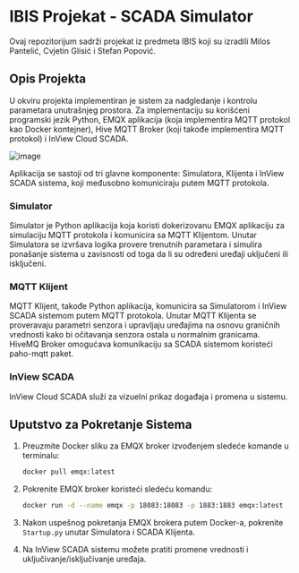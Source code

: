 # IBIS Projekat - SCADA Simulator

Ovaj repozitorijum sadrži projekat iz predmeta IBIS koji su izradili Milos Pantelić, Cvjetin Glisić i Stefan Popović.

## Opis Projekta

U okviru projekta implementiran je sistem za nadgledanje i kontrolu parametara unutrašnjeg prostora. Za implementaciju su korišćeni programski jezik Python, EMQX aplikacija (koja implementira MQTT protokol kao Docker kontejner), Hive MQTT Broker (koji takođe implementira MQTT protokol) i InView Cloud SCADA.

![image](https://github.com/user-attachments/assets/85ff042e-24f6-4f70-83e0-1561c9d779ff)

Aplikacija se sastoji od tri glavne komponente: Simulatora, Klijenta i InView SCADA sistema, koji međusobno komuniciraju putem MQTT protokola.

### Simulator

Simulator je Python aplikacija koja koristi dokerizovanu EMQX aplikaciju za simulaciju MQTT protokola i komunicira sa MQTT Klijentom. Unutar Simulatora se izvršava logika provere trenutnih parametara i simulira ponašanje sistema u zavisnosti od toga da li su određeni uređaji uključeni ili isključeni.

### MQTT Klijent

MQTT Klijent, takođe Python aplikacija, komunicira sa Simulatorom i InView SCADA sistemom putem MQTT protokola. Unutar MQTT Klijenta se proveravaju parametri senzora i upravljaju uređajima na osnovu graničnih vrednosti kako bi očitavanja senzora ostala u normalnim granicama. HiveMQ Broker omogućava komunikaciju sa SCADA sistemom koristeći paho-mqtt paket.

### InView SCADA

InView Cloud SCADA služi za vizuelni prikaz događaja i promena u sistemu.

## Uputstvo za Pokretanje Sistema

1. Preuzmite Docker sliku za EMQX broker izvođenjem sledeće komande u terminalu:
    ```sh
    docker pull emqx:latest
    ```

2. Pokrenite EMQX broker koristeći sledeću komandu:
    ```sh
    docker run -d --name emqx -p 18083:18083 -p 1883:1883 emqx:latest
    ```

3. Nakon uspešnog pokretanja EMQX brokera putem Docker-a, pokrenite `Startup.py` unutar Simulatora i SCADA Klijenta.

4. Na InView SCADA sistemu možete pratiti promene vrednosti i uključivanje/isključivanje uređaja.
